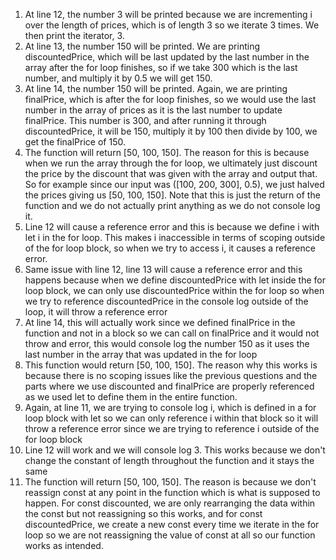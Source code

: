 1. At line 12, the number 3 will be printed because we are incrementing i over the length of prices, which is of length 3 so we iterate 3 times. We then print the iterator, 3.
2. At line 13, the number 150 will be printed. We are printing discountedPrice, which will be last updated by the last number in the array after the for loop finishes, so if we take 300 which is the last number, and multiply it by 0.5 we will get 150. 
3. At line 14, the number 150 will be printed. Again, we are printing finalPrice, which is after the for loop finishes, so we would use the last number in the array of prices as it is the last number to update finalPrice. This number is 300, and after running it through discountedPrice, it will be 150, multiply it by 100 then divide by 100, we get the finalPrice of 150.
4. The function will return [50, 100, 150]. The reason for this is because when we run the array through the for loop, we ultimately just discount the price by the discount that was given with the array and output that. So for example since our input was ([100, 200, 300], 0.5), we just halved the prices giving us [50, 100, 150]. Note that this is just the return of the function and we do not actually print anything as we do not console log it.
5. Line 12 will cause a reference error and this is because we define i with let i in the for loop. This makes i inaccessible in terms of scoping outside of the for loop block, so when we try to access i, it causes a reference error.
6. Same issue with line 12, line 13 will cause a reference error and this happens because when we define discountedPrice with let inside the for loop block, we can only use discountedPrice within the for loop so when we try to reference discountedPrice in the console log outside of the loop, it will throw a reference error
7. At line 14, this will actually work since we defined finalPrice in the function and not in a block so we can call on finalPrice and it would not throw and error, this would console log the number 150 as it uses the last number in the array that was updated in the for loop
8. This function would return [50, 100, 150]. The reason why this works is because there is no scoping issues like the previous questions and the parts where we use discounted and finalPrice are properly referenced as we used let to define them in the entire function. 
9. Again, at line 11, we are trying to console log i, which is defined in a for loop block with let so we can only reference i within that block so it will throw a reference error since we are trying to reference i outside of the for loop block
10. Line 12 will work and we will console log 3. This works because we don't change the constant of length throughout the function and it stays the same
11. The function will return [50, 100, 150]. The reason is because we don't reassign const at any point in the function which is what is supposed to happen. For const discounted, we are only rearranging the data within the const but not reassigning so this works, and for const discountedPrice, we create a new const every time we iterate in the for loop so we are not reassigning the value of const at all so our function works as intended.
